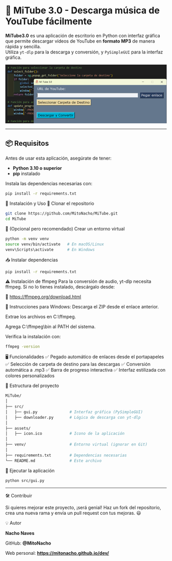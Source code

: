 # 🎵 MiTube 3.0 - Descarga música de YouTube fácilmente

**MiTube3.0** es una aplicación de escritorio en Python con interfaz gráfica que permite descargar vídeos de YouTube en **formato MP3** de manera rápida y sencilla.  
Utiliza `yt-dlp` para la descarga y conversión, y `PySimpleGUI` para la interfaz gráfica.

![Interfaz de MiTubeIII](assets/interfaz.png)

---

## 📦 Requisitos

Antes de usar esta aplicación, asegúrate de tener:

- **Python 3.10 o superior**
- **pip** instalado

Instala las dependencias necesarias con:

```bash
pip install -r requirements.txt
```

🚀 Instalación y Uso
🔽 Clonar el repositorio

```bash
git clone https://github.com/MitoNacho/MiTube.git
cd MiTube

```

📁 (Opcional pero recomendado) Crear un entorno virtual

```bash
python -m venv venv
source venv/bin/activate   # En macOS/Linux
venv\Scripts\activate      # En Windows
```

📥 Instalar dependencias

```bash
pip install -r requirements.txt
```

⚠️ Instalación de ffmpeg
Para la conversión de audio, yt-dlp necesita ffmpeg. Si no lo tienes instalado, descárgalo desde:

🔗 https://ffmpeg.org/download.html

📌 Instrucciones para Windows:
Descarga el ZIP desde el enlace anterior.

Extrae los archivos en C:\ffmpeg.

Agrega C:\ffmpeg\bin al PATH del sistema.

Verifica la instalación con:

```bash
ffmpeg -version
```

🖥️ Funcionalidades
✅ Pegado automático de enlaces desde el portapapeles
✅ Selección de carpeta de destino para las descargas
✅ Conversión automática a .mp3
✅ Barra de progreso interactiva
✅ Interfaz estilizada con colores personalizados


📂 Estructura del proyecto

```bash
MiTube/
│
├── src/
│   ├── gui.py              # Interfaz gráfica (PySimpleGUI)
│   ├── downloader.py       # Lógica de descarga con yt-dlp
│
├── assets/
│   ├── icon.ico            # Icono de la aplicación
│
├── venv/                   # Entorno virtual (ignorar en Git)
│
├── requirements.txt        # Dependencias necesarias
└── README.md               # Este archivo

```

🎵 Ejecutar la aplicación

```bash
python src/gui.py

```

---


🛠️ Contribuir

Si quieres mejorar este proyecto, ¡será genial!
Haz un fork del repositorio, crea una nueva rama y envía un pull request con tus mejoras. 😃

💡 Autor  

**Nacho Naves**

GitHub: **@MitoNacho**

Web personal: **https://mitonacho.github.io/dev/**

